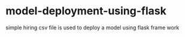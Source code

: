 # model-deployment-using-flask
simple hiring csv file is used to deploy a model using flask frame work
